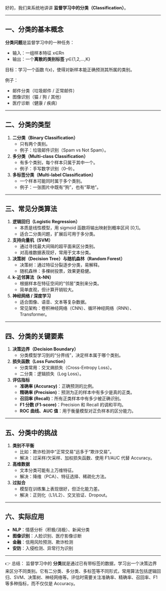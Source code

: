 好的，我们来系统地讲讲 **监督学习中的分类（Classification）**。

------

## 一、分类的基本概念

**分类问题**是监督学习中的一种任务：

- 输入：一组样本特征 x∈Rn
- 输出：一个**离散的类别标签** y∈{1,2,…,K}

目标：学习一个函数 f(x)，使得对新样本能正确预测其所属的类别。

例子：

- 邮件分类（垃圾邮件 / 正常邮件）
- 图像识别（猫 / 狗 / 其他）
- 医疗诊断（健康 / 疾病）

------

## 二、分类的类型

1. **二分类（Binary Classification）**
   - 只有两个类别。
   - 例子：垃圾邮件识别（Spam vs Not Spam）。
2. **多分类（Multi-class Classification）**
   - 有多个类别，每个样本只属于其中一个。
   - 例子：手写数字识别（0–9）。
3. **多标签分类（Multi-label Classification）**
   - 一个样本可能同时属于多个类别。
   - 例子：一张图片中既有“狗”，也有“草地”。

------

## 三、常见分类算法

1. **逻辑回归（Logistic Regression）**
   - 本质是线性模型，用 sigmoid 函数将输出映射到概率区间 [0,1]。
   - 适合二分类问题，扩展后可用于多分类。
2. **支持向量机（SVM）**
   - 通过寻找最大间隔的超平面来区分类别。
   - 对高维数据表现好，常用于文本分类。
3. **决策树（Decision Tree）与随机森林（Random Forest）**
   - 决策树：通过特征分裂逐步分类，易解释。
   - 随机森林：多棵树投票，效果更稳健。
4. **k-近邻算法（k-NN）**
   - 根据样本在特征空间的“邻居”类别来分类。
   - 简单直观，但计算开销较大。
5. **神经网络 / 深度学习**
   - 适合图像、语音、文本等复杂数据。
   - 常见架构：卷积神经网络（CNN）、循环神经网络（RNN）、Transformer。

------

## 四、分类的关键要素

1. **决策边界（Decision Boundary）**
   - 分类模型学习到的“分界线”，决定样本属于哪个类别。
2. **损失函数（Loss Function）**
   - 分类常用：交叉熵损失（Cross-Entropy Loss）。
   - 二分类：逻辑损失（Log Loss）。
3. **评估指标**
   - **准确率 (Accuracy)**：正确预测的比例。
   - **精确率 (Precision)**：预测为正的样本中有多少是真的正类。
   - **召回率 (Recall)**：所有正类样本中有多少被正确识别。
   - **F1 分数 (F1-score)**：Precision 和 Recall 的调和平均。
   - **ROC 曲线、AUC 值**：用于衡量模型对正负样本的区分能力。

------

## 五、分类中的挑战

1. **类别不平衡**
   - 比如：欺诈检测中“正常交易”远多于“欺诈交易”。
   - 解决：过采样/欠采样、加权损失函数、使用 F1/AUC 代替 Accuracy。
2. **高维数据**
   - 文本分类可能有上万维特征。
   - 解决：降维（PCA）、特征选择、稀疏化方法。
3. **过拟合**
   - 模型在训练集上表现很好，但泛化能力差。
   - 解决：正则化（L1/L2）、交叉验证、Dropout。

------

## 六、实际应用

- **NLP**：情感分析（积极/消极）、新闻分类
- **图像识别**：人脸识别、医疗影像诊断
- **金融**：信用风险预测、欺诈检测
- **安防**：入侵检测、异常行为识别

------

👉 总结：
监督学习中的 **分类**就是通过已有带标签的数据，学习出一个决策边界来区分不同类别。它有二分类、多分类、多标签等不同形式，常用算法包括逻辑回归、SVM、决策树、神经网络等。评估时需要关注准确率、精确率、召回率、F1 等多种指标，而不仅仅是 Accuracy。

